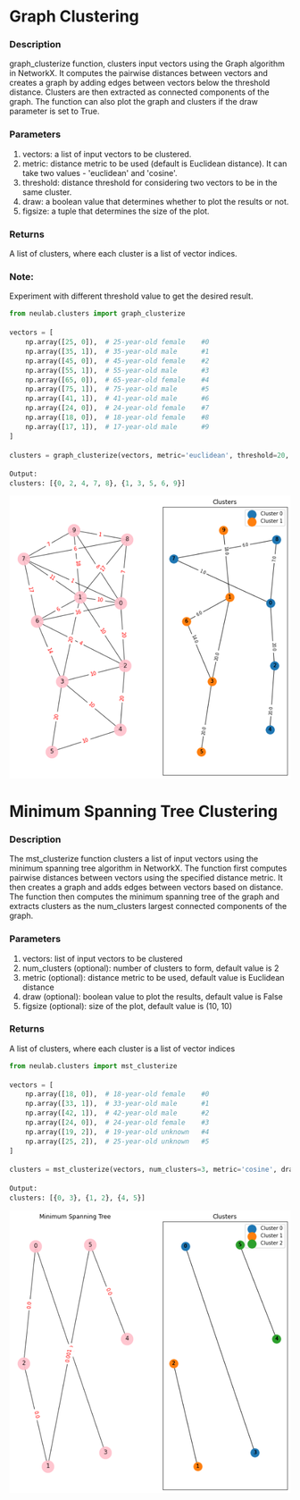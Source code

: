 # Graph Clustering
### Description
graph_clusterize function, clusters input vectors using the Graph algorithm in NetworkX. It computes the pairwise distances between vectors and creates a graph by adding edges between vectors below the threshold distance. Clusters are then extracted as connected components of the graph. The function can also plot the graph and clusters if the draw parameter is set to True.

### Parameters
1. vectors: a list of input vectors to be clustered.
2. metric: distance metric to be used (default is Euclidean distance). It can take two values - 'euclidean' and 'cosine'.
3. threshold: distance threshold for considering two vectors to be in the same cluster.
4. draw: a boolean value that determines whether to plot the results or not.
5. figsize: a tuple that determines the size of the plot.
### Returns
A list of clusters, where each cluster is a list of vector indices.

### Note:
Experiment with different threshold value to get the desired result.
```python
from neulab.clusters import graph_clusterize

vectors = [
    np.array([25, 0]),  # 25-year-old female    #0
    np.array([35, 1]),  # 35-year-old male      #1  
    np.array([45, 0]),  # 45-year-old female    #2
    np.array([55, 1]),  # 55-year-old male      #3
    np.array([65, 0]),  # 65-year-old female    #4
    np.array([75, 1]),  # 75-year-old male      #5
    np.array([41, 1]),  # 41-year-old male      #6
    np.array([24, 0]),  # 24-year-old female    #7
    np.array([18, 0]),  # 18-year-old female    #8
    np.array([17, 1]),  # 17-year-old male      #9
]

clusters = graph_clusterize(vectors, metric='euclidean', threshold=20, draw=True, figsize=(10, 10))

Output:
clusters: [{0, 2, 4, 7, 8}, {1, 3, 5, 6, 9}]
```
![plot](graph.png)
# Minimum Spanning Tree Clustering
### Description
The mst_clusterize function clusters a list of input vectors using the minimum spanning tree algorithm in NetworkX.
The function first computes pairwise distances between vectors using the specified distance metric. It then creates a graph and adds edges between vectors based on distance. The function then computes the minimum spanning tree of the graph and extracts clusters as the num_clusters largest connected components of the graph.


### Parameters
1. vectors: list of input vectors to be clustered
2. num_clusters (optional): number of clusters to form, default value is 2
3. metric (optional): distance metric to be used, default value is Euclidean distance
4. draw (optional): boolean value to plot the results, default value is False
5. figsize (optional): size of the plot, default value is (10, 10)
### Returns
A list of clusters, where each cluster is a list of vector indices
```python
from neulab.clusters import mst_clusterize

vectors = [
    np.array([18, 0]),  # 18-year-old female    #0
    np.array([33, 1]),  # 33-year-old male      #1  
    np.array([42, 1]),  # 42-year-old male      #2
    np.array([24, 0]),  # 24-year-old female    #3
    np.array([19, 2]),  # 19-year-old unknown   #4
    np.array([25, 2]),  # 25-year-old unknown   #5
]

clusters = mst_clusterize(vectors, num_clusters=3, metric='cosine', draw=True, figsize=(10, 10))

Output:
clusters: [{0, 3}, {1, 2}, {4, 5}]
```
![plot](mstgraph.png)